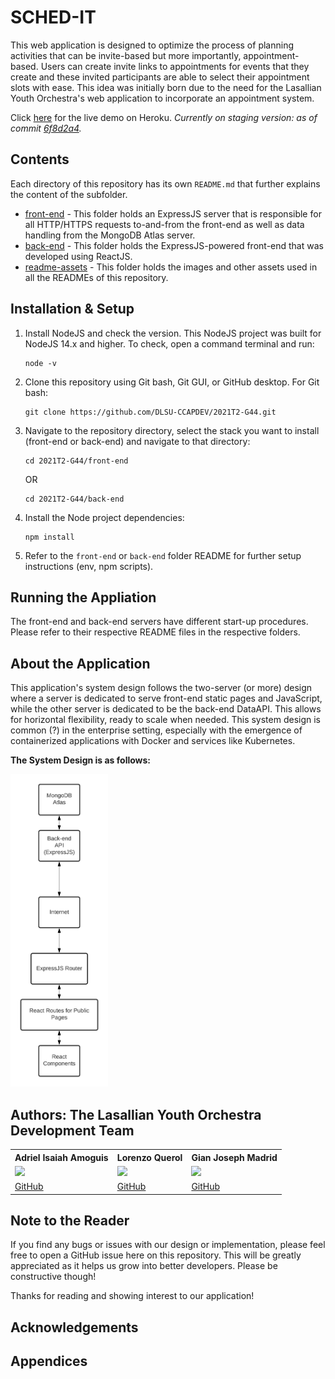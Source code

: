 # SCHED-IT

This web application is designed to optimize the process of planning activities that can be invite-based but more importantly, appointment-based.
Users can create invite links to appointments for events that they create and these invited participants are able to select their appointment slots with ease. This idea was initially born due to the need for the Lasallian Youth Orchestra's web application to incorporate an appointment system.


Click [here](https://sched-it-front.herokuapp.com/) for the live demo on Heroku. *Currently on staging version: as of commit [6f8d2a4](https://github.com/DLSU-CCAPDEV/2021T2-G44/commit/6f8d2a47deedd8d2dce27414a5adaf2a137b763e).*

## Contents
Each directory of this repository has its own ```README.md``` that further explains the content of the subfolder.
- [front-end](./front-end) - This folder holds an ExpressJS server that is responsible for all HTTP/HTTPS requests to-and-from the front-end as well as data handling from the MongoDB Atlas server.
- [back-end](./back-end) - This folder holds the ExpressJS-powered front-end that was developed using ReactJS.
- [readme-assets](./readme-assets) - This folder holds the images and other assets used in all the READMEs of this repository.

## Installation & Setup
1. Install NodeJS and check the version. This NodeJS project was built for NodeJS 14.x and higher. To check, open a command terminal and run:
    ```
    node -v
    ```
2. Clone this repository using Git bash, Git GUI, or GitHub desktop. For Git bash:
    ```
    git clone https://github.com/DLSU-CCAPDEV/2021T2-G44.git
    ```
3. Navigate to the repository directory, select the stack you want to install (front-end or back-end) and navigate to that directory:
    ```
    cd 2021T2-G44/front-end
    ```
    OR
    ```
    cd 2021T2-G44/back-end
    ```
4. Install the Node project dependencies:
   ```
   npm install
   ```
5. Refer to the ```front-end``` or ```back-end``` folder README for further setup instructions (env, npm scripts).

## Running the Appliation
The front-end and back-end servers have different start-up procedures. Please refer to their respective README files in the respective folders.

## About the Application
This application's system design follows the two-server (or more) design where a server is dedicated to serve front-end static pages and JavaScript, while the other server is dedicated to be the back-end DataAPI. This allows for horizontal flexibility, ready to scale when needed. This system design is common (?) in the enterprise setting, especially with the emergence of containerized applications with Docker and services like Kubernetes.

**The System Design is as follows:**

<img src="./readme-assets/system-design.png" height="500px" />

## Authors: The Lasallian Youth Orchestra Development Team
<table>
    <tr>
        <th>Adriel Isaiah Amoguis</th>
        <th>Lorenzo Querol</th>
        <th>Gian Joseph Madrid</th>
    </tr>
    <tr>
        <td><img src="https://avatars.githubusercontent.com/u/60635460?v=4" width="200px"/></td>
        <td><img src="https://avatars.githubusercontent.com/u/67884418?v=4" width="200px"/></td>
        <td><img src="https://avatars.githubusercontent.com/u/73869919?v=4" width="200px"/></td>
    </tr>
    <tr>
        <td><a target="_blank" href="https://github.com/AdrielAmoguis">GitHub</a></td>
        <td><a target="_blank" href="https://github.com/lorenzoQuerol">GitHub</a></td>
        <td><a target="_blank" href="https://github.com/gianissimo0829">GitHub</a></td>
    </tr>
</table>

## Note to the Reader
If you find any bugs or issues with our design or implementation, please feel free to open a GitHub issue here on this repository. This will be greatly appreciated as it helps us grow into better developers. Please be constructive though!

Thanks for reading and showing interest to our application!

## Acknowledgements

## Appendices
